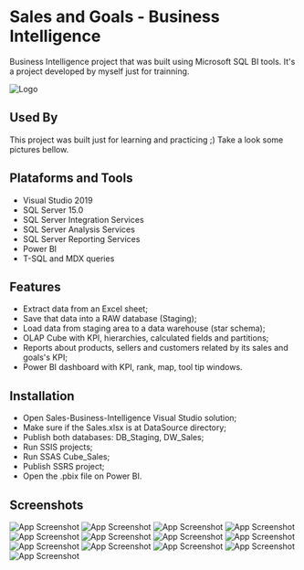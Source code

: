 
# Sales and Goals - Business Intelligence


Business Intelligence project that was built using Microsoft SQL BI tools.
It's a project developed by myself just for trainning.

![Logo](https://github.com/jamilvilela/Sales-Business-Intelligence/blob/master/Images/Power%20BI%20-%20Dashboard.PNG)



## Used By

This project was built just for learning and practicing ;)
Take a look some pictures bellow.
    
    
## Plataforms and Tools

- Visual Studio 2019
- SQL Server 15.0
- SQL Server Integration Services
- SQL Server Analysis Services
- SQL Server Reporting Services
- Power BI
- T-SQL and MDX queries
  
## Features

- Extract data from an Excel sheet;
- Save that data into a RAW database (Staging);
- Load data from staging area to a data warehouse (star schema);
- OLAP Cube with KPI, hierarchies, calculated fields and partitions;
- Reports about products, sellers and customers related by its sales and goals's KPI;
- Power BI dashboard with KPI, rank, map, tool tip windows. 
  
## Installation 

- Open Sales-Business-Intelligence Visual Studio solution;
- Make sure if the Sales.xlsx is at DataSource directory;
- Publish both databases: DB_Staging, DW_Sales;
- Run SSIS projects;
- Run SSAS Cube_Sales;
- Publish SSRS project;
- Open the .pbix file on Power BI.
    
## Screenshots

![App Screenshot](https://github.com/jamilvilela/Sales-Business-Intelligence/blob/master/Images/Data%20source.PNG)
![App Screenshot](https://github.com/jamilvilela/Sales-Business-Intelligence/blob/master/Images/Datawarehouse%20-%20ER%20diagram.PNG)
![App Screenshot](https://github.com/jamilvilela/Sales-Business-Intelligence/blob/master/Images/SSIS%20-%20Staging%20-%20Control%20Flow.PNG)
![App Screenshot](https://github.com/jamilvilela/Sales-Business-Intelligence/blob/master/Images/SSIS%20-%20Staging%20-%20Data%20flow.PNG)
![App Screenshot](https://github.com/jamilvilela/Sales-Business-Intelligence/blob/master/Images/SSIS%20-%20Loading%20-%20Control%20Flow.PNG)
![App Screenshot](https://github.com/jamilvilela/Sales-Business-Intelligence/blob/master/Images/SSIS%20-%20Loading%20-%20Dimension.PNG)
![App Screenshot](https://github.com/jamilvilela/Sales-Business-Intelligence/blob/master/Images/SSIS%20-%20Loading%20-%20Fact%20table.PNG)
![App Screenshot](https://github.com/jamilvilela/Sales-Business-Intelligence/blob/master/Images/SSAS%20-%20Cube%20structure.PNG)
![App Screenshot](https://github.com/jamilvilela/Sales-Business-Intelligence/blob/master/Images/SSAS%20-%20Calculations.PNG)
![App Screenshot](https://github.com/jamilvilela/Sales-Business-Intelligence/blob/master/Images/SSAS%20-%20KPI.PNG)
![App Screenshot](https://github.com/jamilvilela/Sales-Business-Intelligence/blob/master/Images/SSRS%20-%20Reports.PNG)
![App Screenshot](https://github.com/jamilvilela/Sales-Business-Intelligence/blob/master/Images/SSRS%20-%20Report%20-%20MDX%20query.PNG)
![App Screenshot](https://github.com/jamilvilela/Sales-Business-Intelligence/blob/master/Images/Power%20BI%20-%20Dashboard.PNG)
